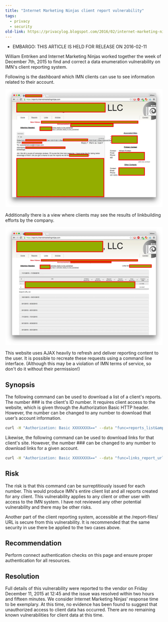 ```yaml
---
title: "Internet Marketing Ninjas client report vulnerability"
tags: 
  - privacy
  - security	
old-link: https://privacylog.blogspot.com/2016/02/internet-marketing-ninjas-client-report.html
---
```


- EMBARGO: THIS ARTICLE IS HELD FOR RELEASE ON 2016-02-11

William Entriken and Internet Marketing Ninjas worked together the week of December 7th, 2015 to find and correct a data enumeration vulnerability on IMN's client reporting system.

Following is the dashboard which IMN clients can use to see information related to their account.

![Dashboard](/assets/images/2016-02-11-internet-marketing-ninjas-client-report.webp)

Additionally there is a view where clients may see the results of linkbuilding efforts by the company.

![Dashboard](/assets/images/2016-02-11-internet-marketing-ninjas-client-report-2.webp)

This website uses AJAX heavily to refresh and deliver reporting content to the user. It is possible to recreate these requests using a command line interface. (Although this may be a violation of IMN terms of service, so don't do it without their permission!)

## Synopsis

The following command can be used to download a list of a client's reports. The number ### is the client's ID number. It requires client access to the website, which is given through the Authorization Basic HTTP header. However, the number can be changed to any number to download that user’s account information.

```sh
curl -H "Authorization: Basic XXXXXXXX==" --data "func=reports_list&amp;client_id=###” https://reports.internetmarketingninjas.com/index.php
```

Likewise, the following command can be used to download links for that client's site. However, the number ### can be changed to any number to download links for a given account.

```sh
curl -H "Authorization: Basic XXXXXXXX==" --data "func=links_report_url_all_download&amp;client_site_id=###" https://reports.internetmarketingninjas.com/index.php
```

## Risk

The risk is that this command can be surreptitiously issued for each number. This would produce IMN's entire client list and all reports created for any client. This vulnerability applies to any client or other user with access to the IMN system. I have not reviewed any other potential vulnerability and there may be other risks.

Another part of the client reporting system, accessible at the /report-files/ URL is secure from this vulnerability. It is recommended that the same security in use there be applied to the two cases above.

## Recommendation

Perform connect authentication checks on this page and ensure proper authentication for all resources.

## Resolution

Full details of this vulnerability were reported to the vendor on Friday December 11, 2015 at 12:45 and the issue was resolved within two hours and fifteen minutes. We consider Internet Marketing Ninjas' response time to be exemplary. At this time, no evidence has been found to suggest that unauthorized access to client data has occurred. There are no remaining known vulnerabilities for client data at this time.
